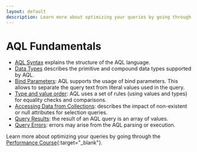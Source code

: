 ```yaml
---
layout: default
description: Learn more about optimizing your queries by going through thePerformance Course
---
```

AQL Fundamentals
================


* [AQL Syntax](fundamentals-syntax.html) explains the structure of the AQL language.
* [Data Types](fundamentals-data-types.html) describes the primitive and compound data types supported by AQL.
* [Bind Parameters](fundamentals-bind-parameters.html): AQL supports the usage of bind parameters. This allows to separate the query text from literal values used in the query. 
* [Type and value order](fundamentals-type-value-order.html): AQL uses a set of rules (using values and types) for  equality checks and comparisons. 
* [Accessing Data from Collections](fundamentals-document-data.html): describes the impact of non-existent or null attributes for selection queries. 
* [Query Results](fundamentals-query-results.html): the result of an AQL query is an array of values. 
* [Query Errors](fundamentals-query-errors.html): errors may arise from the AQL parsing or execution. 

Learn more about optimizing your queries by going through the
[Performance Course](https://www.arangodb.com/arangodb-performance-course/){:target="_blank"}.
